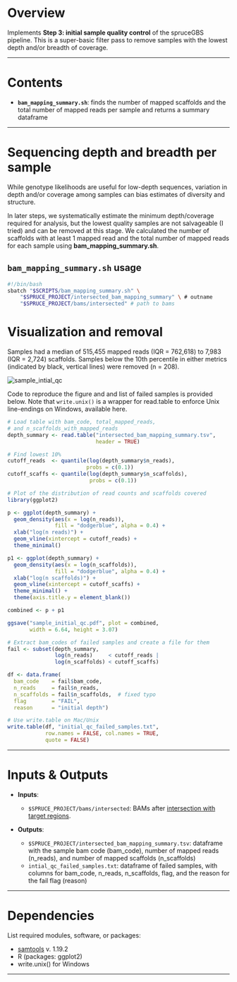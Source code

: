 # Overview

Implements **Step 3: initial sample quality control** of the spruceGBS pipeline. This is a super-basic filter pass to remove samples with the lowest depth and/or breadth of coverage.  

---

# Contents

* **`bam_mapping_summary.sh`**: finds the number of mapped scaffolds and the total number of mapped reads per sample and returns a summary dataframe

---
# Sequencing depth and breadth per sample

While genotype likelihoods are useful for low-depth sequences, variation in depth and/or coverage among samples can bias estimates of diversity and structure.

In later steps, we systematically estimate the minimum depth/coverage required for analysis, but the lowest quality samples are not salvageable (I tried) and can be removed at this stage. We calculated the number of scaffolds with at least 1 mapped read and the total number of mapped reads for each sample using **bam_mapping_summary.sh**.

## **`bam_mapping_summary.sh`** usage

```bash
#!/bin/bash
sbatch "$SCRIPTS/bam_mapping_summary.sh" \
    "$SPRUCE_PROJECT/intersected_bam_mapping_summary" \ # outname
    "$SPRUCE_PROJECT/bams/intersected" # path to bams
```

# Visualization and removal

Samples had a median of 515,455 mapped reads (IQR = 762,618) to 7,983 (IQR = 2,724) scaffolds. Samples below the 10th percentile in either metrics (indicated by black, vertical lines) were removed (n = 208).

![sample_intial_qc](https://github.com/user-attachments/assets/24274798-021a-43ed-a290-872868966bf2)

Code to reproduce the figure and and list of failed samples is provided below. Note that `write.unix()` is a wrapper for read.table to enforce Unix line-endings on Windows, available here. 

```R
# Load table with bam_code, total_mapped_reads,
# and n_scaffolds_with_mapped_reads
depth_summary <- read.table("intersected_bam_mapping_summary.tsv",
                            header = TRUE)

# Find lowest 10%
cutoff_reads  <- quantile(log(depth_summary$n_reads),
                         probs = c(0.1))
cutoff_scaffs <- quantile(log(depth_summary$n_scaffolds),
                          probs = c(0.1))

# Plot of the distribution of read counts and scaffolds covered
library(ggplot2)

p <- ggplot(depth_summary) +
  geom_density(aes(x = log(n_reads)),
               fill = "dodgerblue", alpha = 0.4) +
  xlab("log(n reads)") +
  geom_vline(xintercept = cutoff_reads) +
  theme_minimal()

p1 <- ggplot(depth_summary) +
  geom_density(aes(x = log(n_scaffolds)),
               fill = "dodgerblue", alpha = 0.4) +
  xlab("log(n scaffolds)") +
  geom_vline(xintercept = cutoff_scaffs) +
  theme_minimal() +
  theme(axis.title.y = element_blank())

combined <- p + p1

ggsave("sample_initial_qc.pdf", plot = combined,
       width = 6.64, height = 3.07)

# Extract bam_codes of failed samples and create a file for them
fail <- subset(depth_summary,
               log(n_reads)     < cutoff_reads |
               log(n_scaffolds) < cutoff_scaffs)

df <- data.frame(
  bam_code    = fail$bam_code,
  n_reads     = fail$n_reads,
  n_scaffolds = fail$n_scaffolds,  # fixed typo
  flag        = "FAIL",
  reason      = "initial depth")

# Use write.table on Mac/Unix
write.table(df, "initial_qc_failed_samples.txt",
            row.names = FALSE, col.names = TRUE,
            quote = FALSE)
```

---

# Inputs & Outputs

* **Inputs**:
  * `$SPRUCE_PROJECT/bams/intersected`: BAMs after [intersection with target regions](https://github.com/lxsllvn/spruceGBS/tree/main/02_reduced_ref).
    
* **Outputs**:
  * `$SPRUCE_PROJECT/intersected_bam_mapping_summary.tsv`: dataframe with the sample bam code (bam_code), number of mapped reads (n_reads), and  number of mapped scaffolds (n_scaffolds)
  * `intial_qc_failed_samples.txt`: dataframe of failed samples, with columns for bam_code, n_reads, n_scaffolds, flag, and the reason for the fail flag (reason)
  
---

# Dependencies

List required modules, software, or packages:

* [samtools](https://www.htslib.org/) v. 1.19.2
* R (packages: ggplot2)
* write.unix() for Windows

---
